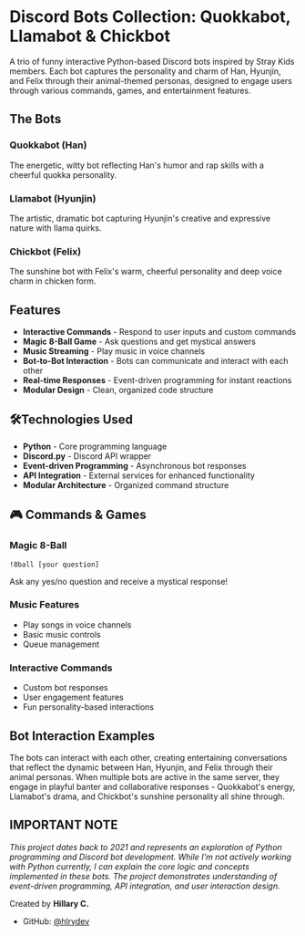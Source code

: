 # Discord Bots Collection: Quokkabot, Llamabot & Chickbot

A trio of funny interactive Python-based Discord bots inspired by Stray Kids members. Each bot captures the personality and charm of Han, Hyunjin, and Felix through their animal-themed personas, designed to engage users through various commands, games, and entertainment features.

## The Bots

### Quokkabot (Han)
The energetic, witty bot reflecting Han's humor and rap skills with a cheerful quokka personality.

### Llamabot (Hyunjin)  
The artistic, dramatic bot capturing Hyunjin's creative and expressive nature with llama quirks.

### Chickbot (Felix)
The sunshine bot with Felix's warm, cheerful personality and deep voice charm in chicken form.

## Features

- **Interactive Commands** - Respond to user inputs and custom commands
- **Magic 8-Ball Game** - Ask questions and get mystical answers
- **Music Streaming** - Play music in voice channels
- **Bot-to-Bot Interaction** - Bots can communicate and interact with each other
- **Real-time Responses** - Event-driven programming for instant reactions
- **Modular Design** - Clean, organized code structure

## 🛠Technologies Used

- **Python** - Core programming language
- **Discord.py** - Discord API wrapper
- **Event-driven Programming** - Asynchronous bot responses
- **API Integration** - External services for enhanced functionality
- **Modular Architecture** - Organized command structure

## 🎮 Commands & Games

### Magic 8-Ball
```
!8ball [your question]
```
Ask any yes/no question and receive a mystical response!

### Music Features
- Play songs in voice channels
- Basic music controls
- Queue management

### Interactive Commands
- Custom bot responses
- User engagement features
- Fun personality-based interactions

## Bot Interaction Examples

The bots can interact with each other, creating entertaining conversations that reflect the dynamic between Han, Hyunjin, and Felix through their animal personas. When multiple bots are active in the same server, they engage in playful banter and collaborative responses - Quokkabot's energy, Llamabot's drama, and Chickbot's sunshine personality all shine through.

## IMPORTANT NOTE

*This project dates back to 2021 and represents an exploration of Python programming and Discord bot development. While I'm not actively working with Python currently, I can explain the core logic and concepts implemented in these bots. The project demonstrates understanding of event-driven programming, API integration, and user interaction design.*


Created by **Hillary C.**
- GitHub: [@hlrydev](https://github.com/hlrydev)
